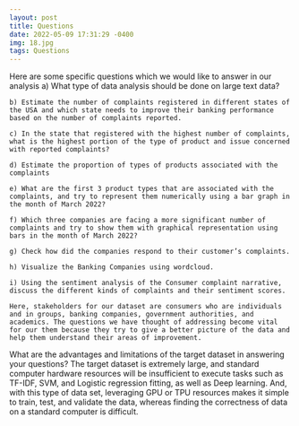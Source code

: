 ```yaml
---
layout: post
title: Questions
date: 2022-05-09 17:31:29 -0400
img: 18.jpg
tags: Questions
---
```

Here are some specific questions which we would like to answer in our analysis
    a) What type of data analysis should be done on large text data?

    b) Estimate the number of complaints registered in different states of the USA and which state needs to improve their banking performance based on the number of complaints reported.

    c) In the state that registered with the highest number of complaints, what is the highest portion of the type of product and issue concerned with reported complaints?

    d) Estimate the proportion of types of products associated with the complaints

    e) What are the first 3 product types that are associated with the complaints, and try to represent them numerically using a bar graph in the month of March 2022?

    f) Which three companies are facing a more significant number of complaints and try to show them with graphical representation using bars in the month of March 2022?

    g) Check how did the companies respond to their customer’s complaints.

    h) Visualize the Banking Companies using wordcloud.

    i) Using the sentiment analysis of the Consumer complaint narrative, discuss the different kinds of complaints and their sentiment scores.
    
    Here, stakeholders for our dataset are consumers who are individuals and in groups, banking companies, government authorities, and academics. The questions we have thought of addressing become vital for our them because they try to give a better picture of the data and help them understand their areas of improvement.

What are the advantages and limitations of the target dataset in answering your questions?
The target dataset is extremely large, and standard computer hardware resources will be insufficient to execute tasks such as TF-IDF, SVM, and Logistic regression fitting, as well as Deep learning. And, with this type of data set, leveraging GPU or TPU resources makes it simple to train, test, and validate the data, whereas finding the correctness of data on a standard computer is difficult.